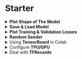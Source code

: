 <h1 id="starter">Starter</h1>

<div style='width:1000px;margin:auto'>


<details><summary><b>Plot Shape of The Model</b></summary><p><pre><code>from tensorflow.keras.utils import plot_model

plot_model(model, to_file='model_plot4a.png', show_shapes=True, show_layer_names=True)
</code></pre>
</p></details>

<details><summary><b>Save & Load Model</b></summary><p>
<h4>1. using save()</h4><pre><code>#NOTE: This is only available for Sequential and Functional API and NOT for Subclass API.
# But you can use save_weights() and load_weights() to save and restore the model parameters!
# Save Model.
model.save("my_keras_model.h5")

# Load Model.
model = tf.keras.models.load_model("my_keras_model.h5")
</code></pre>

<h4>2. using checkpoint</h4><pre><code># Using Checkpints
checkpoint_cb = keras.callbacks.ModelCheckpoint("my_keras_model.h5",
save_best_only=True)

history = model.fit(X_train, y_train, epochs=10,
                validation_data=(X_valid, y_valid),
                callbacks=[checkpoint_cb])

model = keras.models.load_model("my_keras_model.h5") # rollback to best model
</code></pre>

<h4>3. saving model in json</h4><pre><code>## WRITE model &amp; weights
model_structure = model.to_json()
with open("cnn_model.json", "w") as json_file:
    json_file.write(model_structure)

model.save_weights("cnn_weights.h5")


## READ model &amp; weights
from keras.models import model_from_json
with open("cnn_model.json", "r") as json_file:
    json_string = json_file.read()
model = model_from_json(json_string)
model.load_weights('cnn_weights.h5')
</code></pre>
</p></details>

<details><summary><b>Plot Training & Validation Losses</b></summary><p><pre><code>import matplotlib as mpl
import matplotlib.pyplot as plt

def plot_learning_curves(loss, val_loss):
    plt.plot(np.arange(len(loss)) + 0.5, loss, "b.-", label="Training loss")
    plt.plot(np.arange(len(val_loss)) + 1, val_loss, "r.-", label="Validation loss")
    plt.gca().xaxis.set_major_locator(mpl.ticker.MaxNLocator(integer=True))
    plt.axis([1, 20, 0, 0.05])
    plt.legend(fontsize=14)
    plt.xlabel("Epochs")
    plt.ylabel("Loss")
    plt.grid(True)
    return plt

plt.figure(figsize=(12, 5))
plot_learning_curves(history.history["loss"], history.history["val_loss"])
plt.show()
</code></pre>
</p></details>
<details><summary><b>Random Seeder</b></summary><p><pre><code>SEED = 42
tf.keras.backend.clear_session()
np.random.seed(SEED)
tf.random.set_seed(SEED)
</code></pre>
</p></details>

<details><summary>Using <b>TensorBoard</b> in Colab</summary><p><pre><code># Load the TensorBoard notebook extension
%load_ext tensorboard

%tensorboard --logdir runs
</code></pre>
</p></details>

<details><summary>Configure <b>TPU/GPU</b></summary><pre><code># TPU or GPU detection.
# Detect hardware, return appropriate distribution strategy.
try:
    AUTO = tf.data.experimental.AUTOTUNE
    tpu = tf.distribute.cluster_resolver.TPUClusterResolver()
    print(f"Running on TPU {tpu.master()}")
except ValueError:
    tpu = None
    
if tpu:
    tf.config.experimental_connect_to_cluster(tpu)
    tf.tpu.experimental.initialize_tpu_system(tpu)
    strategy = tf.distribute.experimental.TPUStrategy(tpu)
else:
    strategy = tf.distribute.get_strategy()
    
print(f"REPLICAS: {strategy.num_replicas_in_sync}")

# Configuration.
EPOCHS = 40
BATCH_SIZE = 16 * strategy.num_replicas_in_sync
</code></pre>

<pre><code> Apply the changes to the datasets.
train_dataset = (
tf.data.Dataset
    .from_tensor_slices((train_paths, train_labels))
    .map(decode_image, num_parallel_calls=AUTO)
    .cache()
    .map(data_augment, num_parallel_calls=AUTO)
    .repeat()
    .shuffle(512)
    .batch(BATCH_SIZE)
    .prefetch(AUTO)
)

valid_dataset = (
    tf.data.Dataset
    .from_tensor_slices((valid_paths, valid_labels))
    .map(decode_image, num_parallel_calls=AUTO)
    .batch(BATCH_SIZE)
    .cache()
    .prefetch(AUTO)
)

test_dataset = (
    tf.data.Dataset
    .from_tensor_slices(test_paths)
    .map(decode_image, num_parallel_calls=AUTO)
    .map(data_augment, num_parallel_calls=AUTO)
    .batch(BATCH_SIZE)
)
</code></pre>

<pre><code> # Set up the learning rate strategy.
LR_START = 0.0001
LR_MAX = 0.00005 * strategy.num_replicas_in_sync
LR_MIN = 0.0001
LR_RAMPUP_EPOCHS = 4
LR_SUSTAIN_EPOCHS = 6
LR_EXP_DECAY = .8

def lrfn(epoch):
    if epoch < LR_RAMPUP_EPOCHS:
        lr = (LR_MAX - LR_START) / LR_RAMPUP_EPOCHS * epoch + LR_START
    elif epoch < LR_RAMPUP_EPOCHS + LR_SUSTAIN_EPOCHS:
        lr = LR_MAX
    else:
        lr = (LR_MAX - LR_MIN) * LR_EXP_DECAY**(epoch - LR_RAMPUP_EPOCHS - LR_SUSTAIN_EPOCHS) + LR_MIN
    return lr
    
lr_callback = tf.keras.callbacks.LearningRateScheduler(lrfn, verbose=True)

rng = [i for i in range(EPOCHS)]
y = [lrfn(x) for x in rng]
plt.plot(rng, y)
print("Learning rate schedule: {:.3g} to {:.3g} to {:.3g}".format(y[0], max(y), y[-1]))
</code></pre>
<p><img src="imgs/20210205-170659.png" alt="" /></p>

<pre><code>
with strategy.scope():
    model = tf.keras.Sequential([
        InceptionResNetV2(
            input_shape=(image_size, image_size, 3),
            weights="imagenet",
            include_top=False
        ),
        L.GlobalMaxPooling2D(),
        L.Dense(4, activation="softmax")
    ])
    
    model.compile(
        optimizer="adam",
        loss="categorical_crossentropy",
        metrics=['categorical_accuracy']
    )
    model.summary()
</code></pre>
</details>

<details><summary>Deal with<b> TFRecords</b></summary>
<a href="./notebooks/TFRecords.html">kaggle notebooks</a>
</details>
</div>